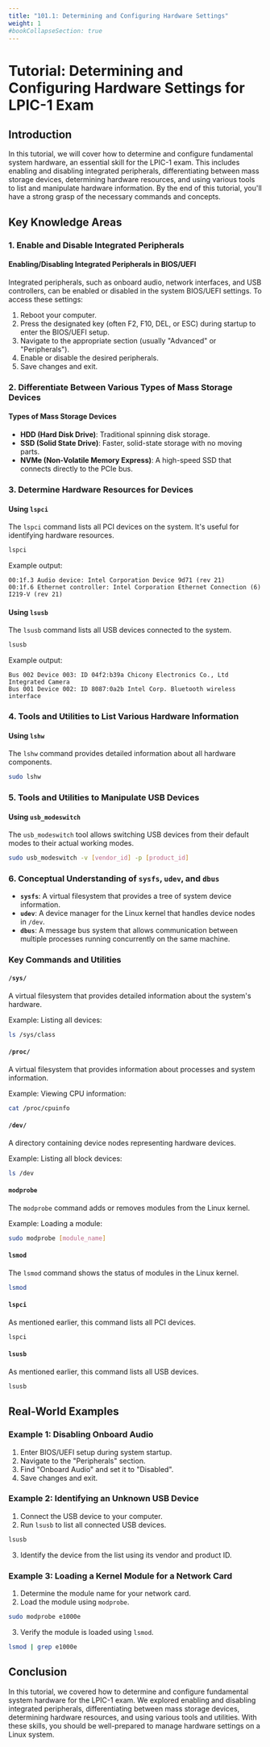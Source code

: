 ```yaml
---
title: "101.1: Determining and Configuring Hardware Settings"
weight: 1
#bookCollapseSection: true
---
```



# Tutorial: Determining and Configuring Hardware Settings for LPIC-1 Exam

## Introduction

In this tutorial, we will cover how to determine and configure fundamental system hardware, an essential skill for the LPIC-1 exam. This includes enabling and disabling integrated peripherals, differentiating between mass storage devices, determining hardware resources, and using various tools to list and manipulate hardware information. By the end of this tutorial, you'll have a strong grasp of the necessary commands and concepts.

## Key Knowledge Areas

### 1. Enable and Disable Integrated Peripherals

#### Enabling/Disabling Integrated Peripherals in BIOS/UEFI

Integrated peripherals, such as onboard audio, network interfaces, and USB controllers, can be enabled or disabled in the system BIOS/UEFI settings. To access these settings:

1. Reboot your computer.
2. Press the designated key (often F2, F10, DEL, or ESC) during startup to enter the BIOS/UEFI setup.
3. Navigate to the appropriate section (usually "Advanced" or "Peripherals").
4. Enable or disable the desired peripherals.
5. Save changes and exit.

### 2. Differentiate Between Various Types of Mass Storage Devices

#### Types of Mass Storage Devices

- **HDD (Hard Disk Drive)**: Traditional spinning disk storage.
- **SSD (Solid State Drive)**: Faster, solid-state storage with no moving parts.
- **NVMe (Non-Volatile Memory Express)**: A high-speed SSD that connects directly to the PCIe bus.

### 3. Determine Hardware Resources for Devices

#### Using `lspci`

The `lspci` command lists all PCI devices on the system. It's useful for identifying hardware resources.

```bash
lspci
```

Example output:
```
00:1f.3 Audio device: Intel Corporation Device 9d71 (rev 21)
00:1f.6 Ethernet controller: Intel Corporation Ethernet Connection (6) I219-V (rev 21)
```

#### Using `lsusb`

The `lsusb` command lists all USB devices connected to the system.

```bash
lsusb
```

Example output:
```
Bus 002 Device 003: ID 04f2:b39a Chicony Electronics Co., Ltd Integrated Camera
Bus 001 Device 002: ID 8087:0a2b Intel Corp. Bluetooth wireless interface
```

### 4. Tools and Utilities to List Various Hardware Information

#### Using `lshw`

The `lshw` command provides detailed information about all hardware components.

```bash
sudo lshw
```

### 5. Tools and Utilities to Manipulate USB Devices

#### Using `usb_modeswitch`

The `usb_modeswitch` tool allows switching USB devices from their default modes to their actual working modes.

```bash
sudo usb_modeswitch -v [vendor_id] -p [product_id]
```

### 6. Conceptual Understanding of `sysfs`, `udev`, and `dbus`

- **`sysfs`**: A virtual filesystem that provides a tree of system device information.
- **`udev`**: A device manager for the Linux kernel that handles device nodes in `/dev`.
- **`dbus`**: A message bus system that allows communication between multiple processes running concurrently on the same machine.

### Key Commands and Utilities

#### `/sys/`

A virtual filesystem that provides detailed information about the system's hardware.

Example: Listing all devices:
```bash
ls /sys/class
```

#### `/proc/`

A virtual filesystem that provides information about processes and system information.

Example: Viewing CPU information:
```bash
cat /proc/cpuinfo
```

#### `/dev/`

A directory containing device nodes representing hardware devices.

Example: Listing all block devices:
```bash
ls /dev
```

#### `modprobe`

The `modprobe` command adds or removes modules from the Linux kernel.

Example: Loading a module:
```bash
sudo modprobe [module_name]
```

#### `lsmod`

The `lsmod` command shows the status of modules in the Linux kernel.

```bash
lsmod
```

#### `lspci`

As mentioned earlier, this command lists all PCI devices.

```bash
lspci
```

#### `lsusb`

As mentioned earlier, this command lists all USB devices.

```bash
lsusb
```

## Real-World Examples

### Example 1: Disabling Onboard Audio

1. Enter BIOS/UEFI setup during system startup.
2. Navigate to the "Peripherals" section.
3. Find "Onboard Audio" and set it to "Disabled".
4. Save changes and exit.

### Example 2: Identifying an Unknown USB Device

1. Connect the USB device to your computer.
2. Run `lsusb` to list all connected USB devices.

```bash
lsusb
```

3. Identify the device from the list using its vendor and product ID.

### Example 3: Loading a Kernel Module for a Network Card

1. Determine the module name for your network card.
2. Load the module using `modprobe`.

```bash
sudo modprobe e1000e
```

3. Verify the module is loaded using `lsmod`.

```bash
lsmod | grep e1000e
```

## Conclusion

In this tutorial, we covered how to determine and configure fundamental system hardware for the LPIC-1 exam. We explored enabling and disabling integrated peripherals, differentiating between mass storage devices, determining hardware resources, and using various tools and utilities. With these skills, you should be well-prepared to manage hardware settings on a Linux system.
